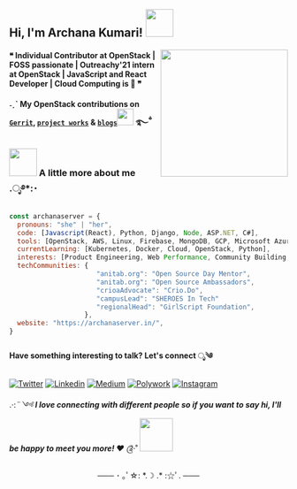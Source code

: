 <h2> Hi, I'm Archana Kumari! <img src="https://media.giphy.com/media/mGcNjsfWAjY5AEZNw6/giphy.gif" width="50"></h2>
<a href="https://archanaserver.github.io/"><img align='right' src="https://media.giphy.com/media/dWxO36Jzd6bTSt5dIY/giphy.gif" width="230"></a>

#### ❝ Individual Contributor at OpenStack | FOSS passionate | Outreachy'21 intern at OpenStack | JavaScript and React Developer | Cloud Computing is 🤍 ❞

#### ˗ˏˋ My OpenStack contributions on <a href="https://review.opendev.org/dashboard/33380">`Gerrit`</a>, <a href="https://github.com/archanaserver/my-projects">`project works`</a> & <a href="https://archanaserver.in/blog">`blogs`</a><img src="https://media.giphy.com/media/Qwo0vB87Z8mbYu1arJ/giphy.gif" width="30">  ࿐ྂ


### <img src="https://media.giphy.com/media/8P7mJkmb64zMrRpYzN/giphy.gif" width="50"> A little more about me .ೃ࿔*:･

```javascript
const archanaserver = {
  pronouns: "she" | "her",
  code: [Javascript(React), Python, Django, Node, ASP.NET, C#],
  tools: [OpenStack, AWS, Linux, Firebase, MongoDB, GCP, Microsoft Azure],
  currentLearning: [Kubernetes, Docker, Cloud, OpenStack, Python],
  interests: [Product Engineering, Web Performance, Community Building, Mentorship, User Experience, Public Speaking, Technical Writing],
  techCommunities: {
                      "anitab.org": "Open Source Day Mentor",
                      "anitab.org": "Open Source Ambassadors",
                      "crioaAdvocate": "Crio.Do",
                      "campusLead": "SHEROES In Tech"
                      "regionalHead": "GirlScript Foundation",
                   },
  website: "https://archanaserver.in/",
}
```

#### Have something interesting to talk? Let's connect ೃ༄
[![Twitter](https://img.shields.io/badge/-archanaserver-1DA1F2?style=flat-square&logo=Twitter&logoColor=white&link=https://twitter.com/archanaserver/)](https://twitter.com/archanaserver/)
[![Linkedin](https://img.shields.io/badge/-archanaserver-0077B5?style=flat-square&logo=Linkedin&logoColor=white&link=https://www.linkedin.com/in/archanaserver/)](https://www.linkedin.com/in/archanaserver/)
[![Medium](https://img.shields.io/badge/-archanaserver-black?style=flat-square&logo=Medium&logoColor=white&link=https://archanaserver.medium.com/)](https://archanaserver.medium.com/)
[![Polywork](https://img.shields.io/badge/-archanaserver-543DE0?style=flat-square&logo=Polywork&logoColor=white&link=https://www.polywork.com/archanaserver/)](https://www.polywork.com/archanaserver/)
[![Instagram](https://img.shields.io/badge/-archanaserver-E4405F?style=flat-square&logo=Instagram&logoColor=white&link=https://www.instagram.com/archanaserver/)](https://www.instagram.com/archanaserver/)

.·:*¨༺ <b>I love connecting with different people so if you want to say hi, I'll be happy to meet you more! ♥</b> ༊*·˚ <img src="https://media.giphy.com/media/LnQjpWaON8nhr21vNW/giphy.gif" width="60">

<p align="center">─── ･ ｡ﾟ☆: *.☽ .* :☆ﾟ. ───</p>
